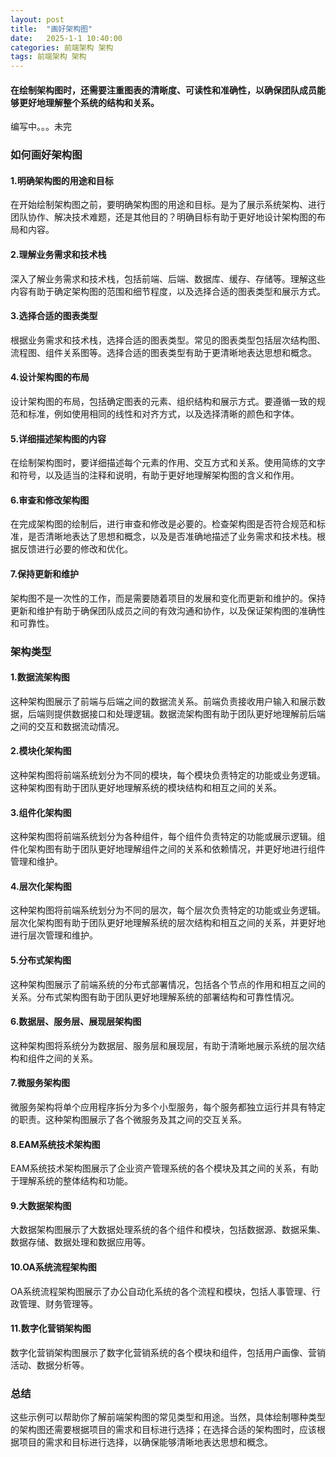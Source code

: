 ```yaml
---
layout: post
title:  "画好架构图"
date:   2025-1-1 10:40:00
categories: 前端架构 架构
tags: 前端架构 架构
---
```

#### 在绘制架构图时，还需要注重图表的清晰度、可读性和准确性，以确保团队成员能够更好地理解整个系统的结构和关系。

编写中。。。未完

### 如何画好架构图

#### 1.明确架构图的用途和目标

在开始绘制架构图之前，要明确架构图的用途和目标。是为了展示系统架构、进行团队协作、解决技术难题，还是其他目的？明确目标有助于更好地设计架构图的布局和内容。

#### 2.理解业务需求和技术栈

深入了解业务需求和技术栈，包括前端、后端、数据库、缓存、存储等。理解这些内容有助于确定架构图的范围和细节程度，以及选择合适的图表类型和展示方式。

#### 3.选择合适的图表类型

根据业务需求和技术栈，选择合适的图表类型。常见的图表类型包括层次结构图、流程图、组件关系图等。选择合适的图表类型有助于更清晰地表达思想和概念。

#### 4.设计架构图的布局

设计架构图的布局，包括确定图表的元素、组织结构和展示方式。要遵循一致的规范和标准，例如使用相同的线性和对齐方式，以及选择清晰的颜色和字体。

#### 5.详细描述架构图的内容

在绘制架构图时，要详细描述每个元素的作用、交互方式和关系。使用简练的文字和符号，以及适当的注释和说明，有助于更好地理解架构图的含义和作用。

#### 6.审查和修改架构图

在完成架构图的绘制后，进行审查和修改是必要的。检查架构图是否符合规范和标准，是否清晰地表达了思想和概念，以及是否准确地描述了业务需求和技术栈。根据反馈进行必要的修改和优化。

#### 7.保持更新和维护

架构图不是一次性的工作，而是需要随着项目的发展和变化而更新和维护的。保持更新和维护有助于确保团队成员之间的有效沟通和协作，以及保证架构图的准确性和可靠性。

### 架构类型

#### 1.数据流架构图

这种架构图展示了前端与后端之间的数据流关系。前端负责接收用户输入和展示数据，后端则提供数据接口和处理逻辑。数据流架构图有助于团队更好地理解前后端之间的交互和数据流动情况。

#### 2.模块化架构图
这种架构图将前端系统划分为不同的模块，每个模块负责特定的功能或业务逻辑。这种架构图有助于团队更好地理解系统的模块结构和相互之间的关系。


#### 3.组件化架构图

这种架构图将前端系统划分为各种组件，每个组件负责特定的功能或展示逻辑。组件化架构图有助于团队更好地理解组件之间的关系和依赖情况，并更好地进行组件管理和维护。

#### 4.层次化架构图

这种架构图将前端系统划分为不同的层次，每个层次负责特定的功能或业务逻辑。层次化架构图有助于团队更好地理解系统的层次结构和相互之间的关系，并更好地进行层次管理和维护。

#### 5.分布式架构图

这种架构图展示了前端系统的分布式部署情况，包括各个节点的作用和相互之间的关系。分布式架构图有助于团队更好地理解系统的部署结构和可靠性情况。

#### 6.数据层、服务层、展现层架构图

这种架构图将系统分为数据层、服务层和展现层，有助于清晰地展示系统的层次结构和组件之间的关系。

#### 7.微服务架构图

微服务架构将单个应用程序拆分为多个小型服务，每个服务都独立运行并具有特定的职责。这种架构图展示了各个微服务及其之间的交互关系。

#### 8.EAM系统技术架构图

EAM系统技术架构图展示了企业资产管理系统的各个模块及其之间的关系，有助于理解系统的整体结构和功能。

#### 9.大数据架构图

大数据架构图展示了大数据处理系统的各个组件和模块，包括数据源、数据采集、数据存储、数据处理和数据应用等。

#### 10.OA系统流程架构图

OA系统流程架构图展示了办公自动化系统的各个流程和模块，包括人事管理、行政管理、财务管理等。

#### 11.数字化营销架构图

数字化营销架构图展示了数字化营销系统的各个模块和组件，包括用户画像、营销活动、数据分析等。

### 总结

这些示例可以帮助你了解前端架构图的常见类型和用途。当然，具体绘制哪种类型的架构图还需要根据项目的需求和目标进行选择；在选择合适的架构图时，应该根据项目的需求和目标进行选择，以确保能够清晰地表达思想和概念。
